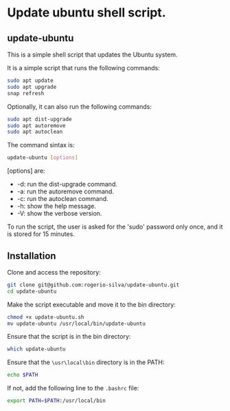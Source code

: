 # Update ubuntu shell script.
## update-ubuntu

This is a simple shell script that updates the Ubuntu system. 

It is a simple script that runs the following commands:
```bash
sudo apt update
sudo apt upgrade
snap refresh
```

Optionally, it can also run the following commands:
```bash
sudo apt dist-upgrade
sudo apt autoremove
sudo apt autoclean
```

The command sintax is:
```bash 
update-ubuntu [options]
```
[options] are:
- -d: run the dist-upgrade command.
- -a: run the autoremove command.
- -c: run the autoclean command.
- -h: show the help message.
- -V: show the verbose version.

To run the script, the user is asked for the 'sudo' password only once, and it is stored for 15 minutes.

## Installation
Clone and access the repository:
```bash
git clone git@github.com:rogerio-silva/update-ubuntu.git
cd update-ubuntu
```

Make the script executable and move it to the bin directory:
```bash
chmod +x update-ubuntu.sh
mv update-ubuntu /usr/local/bin/update-ubuntu
```

Ensure that the script is in the bin directory:
```bash
which update-ubuntu
``` 

Ensure that the `\usr\local\bin` directory is in the PATH:
```bash
echo $PATH
```

If not, add the following line to the `.bashrc` file:
```bash
export PATH=$PATH:/usr/local/bin
```

    